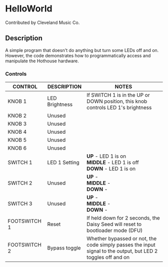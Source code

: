 # HelloWorld

Contributed by Cleveland Music Co.

## Description

A simple program that doesn't do anything but turn some LEDs off and on. However, the code demonstrates how to programmatically access and manipulate the Hothouse hardware.

### Controls

| CONTROL | DESCRIPTION | NOTES |
|-|-|-|
| KNOB 1 | LED Brightness | If SWITCH 1 is in the UP or DOWN position, this knob controls LED 1's brightness |
| KNOB 2 | Unused |  |
| KNOB 3 | Unused |  |
| KNOB 4 | Unused |  |
| KNOB 5 | Unused |  |
| KNOB 6 | Unused |  |
| SWITCH 1 | LED 1 Setting | **UP** - LED 1 is on<br/>**MIDDLE** - LED 1 is off<br/>**DOWN** - LED 1 is on |
| SWITCH 2 | Unused | **UP** - <br/>**MIDDLE** - <br/>**DOWN** -  |
| SWITCH 3 | Unused | **UP** - <br/>**MIDDLE** - <br/>**DOWN** -  |
| FOOTSWITCH 1 | Reset | If held down for 2 seconds, the Daisy Seed will reset to bootloader mode (DFU) |
| FOOTSWITCH 2 | Bypass toggle | Whether bypassed or not, the code simply passes the input signal to the output, but LED 2 toggles off and on |
